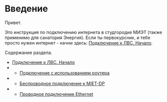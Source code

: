 # Введение
Привет.

Это инструкция по подключению интернета в студгородке МИЭТ (также применимо для санатория Энергия). Если ты первокурсник, и тебе просто нужен интернет - начни здесь: [Подключение к ЛВС. Начало](./1-entry.md).


Содержание раздела. 

* [Подключение к ЛВС. Начало](./1-entry.md)
* * [Подключение с использованием роутера](./2-router.md)
* * [Беспроводное подключение к MIET-DP](./2-wireless.md)
* * [Проводное подключение Ethernet](./2-wired.md)


